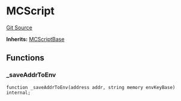 # MCScript
[Git Source](https://github.com/metacontract/mc/blob/d41f04df9ea19494be75c66f344b8104caf03cd2/resources/devkit/api-reference/MCScript.sol)

**Inherits:**
[MCScriptBase](/resources/devkit/api-reference/Flattened.sol/abstract.MCScriptBase)


## Functions
### _saveAddrToEnv


```solidity
function _saveAddrToEnv(address addr, string memory envKeyBase) internal;
```

